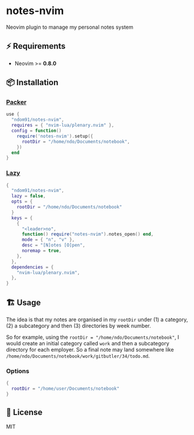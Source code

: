 # notes-nvim

Neovim plugin to manage my personal notes system

## ⚡️ Requirements

- Neovim >= **0.8.0**

## 📦 Installation

### [Packer](https://github.com/wbthomason/packer.nvim)

```lua
use {
  "ndom91/notes-nvim",
  requires = { "nvim-lua/plenary.nvim" },
  config = function()
    require('notes-nvim').setup({
      rootDir = "/home/ndo/Documents/notebook",
    })
  end
}
```

### [Lazy](https://github.com/folke/lazy.nvim)

```lua
{
  "ndom91/notes-nvim",
  lazy = false,
  opts = {
    rootDir = "/home/ndo/Documents/notebook"
  }
  keys = {
    {
      "<leader>no",
      function() require("notes-nvim").notes_open() end,
      mode = { "n", "v" },
      desc = "[N]otes [O]pen",
      noremap = true,
    },
  },
  dependencies = {
    "nvim-lua/plenary.nvim",
  },
}
```

## 🏗️ Usage

The idea is that my notes are organised in my `rootDir` under (1) a category, (2) a subcategory and then (3) directories by week number.

So for example, using the `rootDir = "/home/ndo/Documents/notebook"`, I would create an initial category called `work` and then a subcategory directory for each employer. So a final note may land somewhere like `/home/ndo/Documents/notebook/work/gitbutler/34/todo.md`.


### Options

```lua
{
  rootDir = "/home/user/Documents/notebook"
}
```

## 📝 License

MIT
